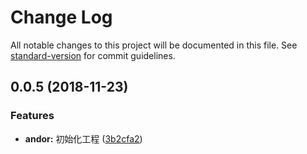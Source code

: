 # Change Log

All notable changes to this project will be documented in this file. See [standard-version](https://github.com/conventional-changelog/standard-version) for commit guidelines.

<a name="0.0.5"></a>
## 0.0.5 (2018-11-23)


### Features

* **andor:** 初始化工程 ([3b2cfa2](https://github.com/AndorLab/andor/commit/3b2cfa2))
